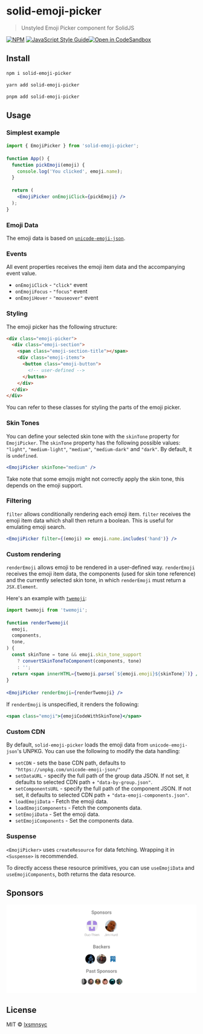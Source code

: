# solid-emoji-picker

> Unstyled Emoji Picker component for SolidJS

[![NPM](https://img.shields.io/npm/v/solid-emoji-picker.svg)](https://www.npmjs.com/package/solid-emoji-picker) [![JavaScript Style Guide](https://badgen.net/badge/code%20style/airbnb/ff5a5f?icon=airbnb)](https://github.com/airbnb/javascript)[![Open in CodeSandbox](https://img.shields.io/badge/Open%20in-CodeSandbox-blue?style=flat-square&logo=codesandbox)](https://codesandbox.io/s/github/LXSMNSYC/solid-emoji-picker/tree/main/examples/demo)

## Install

```bash
npm i solid-emoji-picker
```

```bash
yarn add solid-emoji-picker
```

```bash
pnpm add solid-emoji-picker
```

## Usage

### Simplest example

```jsx
import { EmojiPicker } from 'solid-emoji-picker';

function App() {
  function pickEmoji(emoji) {
    console.log('You clicked', emoji.name);
  }

  return (
    <EmojiPicker onEmojiClick={pickEmoji} />
  );
}
```

### Emoji Data

The emoji data is based on [`unicode-emoji-json`](https://github.com/muan/unicode-emoji-json).

### Events

All event properties receives the emoji item data and the accompanying event value.

- `onEmojiClick` - `"click"` event
- `onEmojiFocus` - `"focus"` event
- `onEmojiHover` - `"mouseover"` event

### Styling

The emoji picker has the following structure:

```html
<div class="emoji-picker">
  <div class="emoji-section">
    <span class="emoji-section-title"></span>
    <div class="emoji-items">
      <button class="emoji-button">
        <!-- user-defined -->
      </button>
    </div>
  </div>
</div>
```

You can refer to these classes for styling the parts of the emoji picker.

### Skin Tones

You can define your selected skin tone with the `skinTone` property for `EmojiPicker`. The `skinTone` property has the following possible values: `"light"`, `"medium-light"`, `"medium"`, `"medium-dark"` and `"dark"`. By default, it is `undefined`.

```jsx
<EmojiPicker skinTone="medium" />
```

Take note that some emojis might not correctly apply the skin tone, this depends on the emoji support.

### Filtering

`filter` allows conditionally rendering each emoji item. `filter` receives the emoji item data which shall then return a boolean. This is useful for emulating emoji search.

```jsx
<EmojiPicker filter={(emoji) => emoji.name.includes('hand')} />
```

### Custom rendering

`renderEmoji` allows emoji to be rendered in a user-defined way. `renderEmoji` receives the emoji item data, the components (used for skin tone reference) and the currently selected skin tone, in which `renderEmoji` must return a `JSX.Element`.

Here's an example with [`twemoji`](https://github.com/twitter/twemoji):

```jsx
import twemoji from 'twemoji';

function renderTwemoji(
  emoji,
  components,
  tone,
) {
  const skinTone = tone && emoji.skin_tone_support
    ? convertSkinToneToComponent(components, tone)
    : '';
  return <span innerHTML={twemoji.parse(`${emoji.emoji}${skinTone}`)} />;
}

<EmojiPicker renderEmoji={renderTwemoji} />
```

If `renderEmoji` is unspecified, it renders the following:

```jsx
<span class="emoji">{emojiCodeWithSkinTone}</span>
```

### Custom CDN

By default, `solid-emoji-picker` loads the emoji data from `unicode-emoji-json`'s UNPKG. You can use the following to modify the data handling:

- `setCDN` - sets the base CDN path, defaults to `"https://unpkg.com/unicode-emoji-json/"`
- `setDataURL` - specify the full path of the group data JSON. If not set, it defaults to selected CDN path + `"data-by-group.json"`.
- `setComponentsURL` - specify the full path of the component JSON. If not set, it defaults to selected CDN path + `"data-emoji-components.json"`.
- `loadEmojiData` - Fetch the emoji data.
- `loadEmojiComponents` - Fetch the components data.
- `setEmojiData` - Set the emoji data.
- `setEmojiComponents` - Set the components data.

### Suspense

`<EmojiPicker>` uses `createResource` for data fetching. Wrapping it in `<Suspense>` is recommended.

To directly access these resource primitives, you can use `useEmojiData` and `useEmojiComponents`, both returns the data resource.

## Sponsors

![Sponsors](https://github.com/lxsmnsyc/sponsors/blob/main/sponsors.svg?raw=true)

## License

MIT © [lxsmnsyc](https://github.com/lxsmnsyc)
